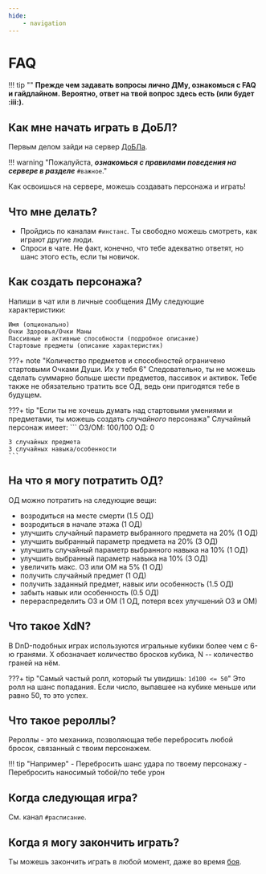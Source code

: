 ```yaml
---
hide:
    - navigation
---
```


# FAQ
!!! tip ""
    **Прежде чем задавать вопросы лично ДМу, ознакомься с FAQ и гайдлайном. Вероятно, ответ на твой вопрос здесь есть (или будет :iii:).**

## Как мне начать играть в ДоБЛ?

Первым делом зайди на сервер [ДоБЛа](http://yaso.su/redobl).

!!! warning "Пожалуйста, ***ознакомься с правилами поведения на сервере в разделе*** `#важное`."
    
Как освоишься на сервере, можешь создавать персонажа и играть!

## Что мне делать?

- Пройдись по каналам `#инстанс`. Ты свободно можешь смотреть, как играют другие люди.
- Спроси в чате. Не факт, конечно, что тебе адекватно ответят, но шанс этого есть, если ты новичок.

## Как создать персонажа?

Напиши в чат или в личные сообщения ДМу следующие характеристики:
```
Имя (опционально)
Очки Здоровья/Очки Маны
Пассивные и активные способности (подробное описание)
Стартовые предметы (описание характеристик)
```
???+ note "Количество предметов и способностей ограничено стартовыми Очками Души. Их у тебя 6"
    Следовательно, ты не можешь сделать суммарно больше шести предметов, пассивок и активок.
    Тебе также не обязательно тратить все ОД, ведь они пригодятся тебе в будущем.

???+ tip "Если ты не хочешь думать над стартовыми умениями и предметами, ты можешь создать *случайного* персонажа"
    Случайный персонаж имеет:
    ```
    ОЗ/ОМ: 100/100
    ОД: 0

    3 случайных предмета
    3 случайных навыка/особенности
    ```

## На что я могу потратить ОД?

ОД можно потратить на следующие вещи:

- возродиться на месте смерти (1.5 ОД)
- возродиться в начале этажа (1 ОД)
- улучшить случайный параметр выбранного предмета на 20% (1 ОД)
- улучшить выбранный параметр предмета на 20% (3 ОД)
- улучшить случайный параметр выбранного навыка на 10% (1 ОД)
- улучшить выбранный параметр навыка на 10% (3 ОД)
- увеличить макс. ОЗ или ОМ на 5% (1 ОД)
- получить случайный предмет (1 ОД)
- получить заданный предмет, навык или особенность (1.5 ОД)
- забыть навык или особенность (0.5 ОД)
- перераспределить ОЗ и ОМ (1 ОД, потеря всех улучшений ОЗ и ОМ)

## Что такое XdN?

В DnD-подобных играх используются игральные кубики более чем с 6-ю гранями. X обозначает количество бросков кубика, N -- количество граней на нём.

???+ tip "Самый частый ролл, который ты увидишь: `1d100 <= 50`"
    Это ролл на шанс попадания. Если число, выпавшее на кубике меньше или равно 50, то это успех.

## Что такое рероллы?

Рероллы - это механика, позволяющая тебе перебросить любой бросок, связанный с твоим персонажем.

!!! tip "Например"
    - Перебросить шанс удара по твоему персонажу
    - Перебросить наносимый тобой/по тебе урон

## Когда следующая игра?

См. канал `#расписание`.

## Когда я могу закончить играть?

Ты можешь закончить играть в любой момент, даже во время [боя](mechanics/moves.md#_7).
